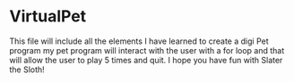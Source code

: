 # VirtualPet
This file will include all the elements I have learned to create a digi Pet program my pet program will interact with the user with a for loop and that will allow the user to play 5 times and quit. I hope you have fun with Slater the Sloth!
